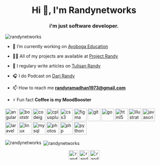 <h1 align="center">Hi 👋, I'm Randynetworks</h1>
<h3 align="center">i'm just software developer.</h3>

<p align="left"> <img src="https://komarev.com/ghpvc/?username=randynetworks" alt="randynetworks" /> </p>

- 🔭 I’m currently working on [Ayoboga Education](https://ayoboga.com/)

- 👨‍💻 All of my projects are available at [Project Randy](https://www.randynetworks.club/podcasts/)

- 📝 I regulary write articles on [Tulisan Randy](https://www.randynetworks.club/notes/)

- 🎧 I do Podcast on [Dari Randy](https://www.randynetworks.club/podcasts/)

- 📫 How to reach me **randyramadhan1973@gmail.com**

- ⚡ Fun fact **Coffee is my MoodBooster**

<p align="left"><img src="https://devicons.github.io/devicon/devicon.git/icons/angularjs/angularjs-original.svg" alt="angularjs" width="40" height="40"/> <img src="https://devicons.github.io/devicon/devicon.git/icons/bootstrap/bootstrap-plain.svg" alt="bootstrap" width="40" height="40"/> <img src="https://cdn.worldvectorlogo.com/logos/codeigniter.svg" alt="codeigniter" width="40" height="40"/> <img src="https://devicons.github.io/devicon/devicon.git/icons/cplusplus/cplusplus-original.svg" alt="cplusplus" width="40" height="40"/> <img src="https://devicons.github.io/devicon/devicon.git/icons/css3/css3-original-wordmark.svg" alt="css3" width="40" height="40"/> <img src="https://www.vectorlogo.zone/logos/figma/figma-icon.svg" alt="figma" width="40" height="40"/> <img src="https://www.vectorlogo.zone/logos/git-scm/git-scm-icon.svg" alt="git" width="40" height="40"/> <img src="https://devicons.github.io/devicon/devicon.git/icons/go/go-original.svg" alt="go" width="40" height="40"/> <img src="https://devicons.github.io/devicon/devicon.git/icons/html5/html5-original-wordmark.svg" alt="html5" width="40" height="40"/> <img src="https://www.vectorlogo.zone/logos/adobe_illustrator/adobe_illustrator-icon.svg" alt="illustrator" width="40" height="40"/> <img src="https://devicons.github.io/devicon/devicon.git/icons/javascript/javascript-original.svg" alt="javascript" width="40" height="40"/> <img src="https://devicons.github.io/devicon/devicon.git/icons/laravel/laravel-plain-wordmark.svg" alt="laravel" width="40" height="40"/> <img src="https://devicons.github.io/devicon/devicon.git/icons/linux/linux-original.svg" alt="linux" width="40" height="40"/> <img src="https://devicons.github.io/devicon/devicon.git/icons/mysql/mysql-original-wordmark.svg" alt="mysql" width="40" height="40"/> <img src="https://devicons.github.io/devicon/devicon.git/icons/photoshop/photoshop-plain.svg" alt="photoshop" width="40" height="40"/> <img src="https://devicons.github.io/devicon/devicon.git/icons/php/php-original.svg" alt="php" width="40" height="40"/> <img src="https://devicons.github.io/devicon/devicon.git/icons/python/python-original.svg" alt="python" width="40" height="40"/></p><p><img align="left" src="https://github-readme-stats.vercel.app/api/top-langs/?username=randynetworks&layout=compact&hide=html" alt="randynetworks" /></p>

<p>&nbsp;<img align="center" src="https://github-readme-stats.vercel.app/api?username=randynetworks&show_icons=true" alt="randynetworks" /></p>

<p align="center">
<a href="https://dev.to/randynetworks" target="blank"><img align="center" src="https://cdn.jsdelivr.net/npm/simple-icons@3.0.1/icons/dev-dot-to.svg" alt="randynetworks" height="30" width="30" /></a>
<a href="https://linkedin.com/in/randynetworks" target="blank"><img align="center" src="https://cdn.jsdelivr.net/npm/simple-icons@3.0.1/icons/linkedin.svg" alt="randynetworks" height="30" width="30" /></a>
<a href="https://stackoverflow.com/users/randynetworks" target="blank"><img align="center" src="https://cdn.jsdelivr.net/npm/simple-icons@3.0.1/icons/stackoverflow.svg" alt="randynetworks" height="30" width="30" /></a>
</p>
